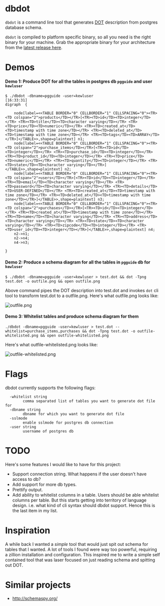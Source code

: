 # dbdot

`dbdot` is a command line tool that generates [DOT](https://en.wikipedia.org/wiki/DOT_(graph_description_language)) description from postgres database schema.

`dbdot` is compiled to platform specific binary, so all you need is the right binary for your machine. Grab the appropriate binary for your architecture from the [latest release here](https://github.com/akarki15/dbdot/releases).

# Demos
#### Demo 1: Produce DOT for all the tables in postgres db `pgguide` and user `kewluser`
```
$ ./dbdot -dbname=pgguide -user=kewluser                                                                                                       [16:33:31]
digraph  {

	node[label=<<TABLE BORDER="0" CELLBORDER="1" CELLSPACING="0"><TR><TD colspan="2">products</TD></TR>[<TR><TD>id</TD><TD>integer</TD></TR> <TR><TD>title</TD><TD>character varying</TD></TR> <TR><TD>price</TD><TD>numeric</TD></TR> <TR><TD>created_at</TD><TD>timestamp with time zone</TD></TR> <TR><TD>deleted_at</TD><TD>timestamp with time zone</TD></TR> <TR><TD>tags</TD><TD>ARRAY</TD></TR>]</TABLE>>,shape=plaintext] n1;
	node[label=<<TABLE BORDER="0" CELLBORDER="1" CELLSPACING="0"><TR><TD colspan="2">purchase_items</TD></TR>[<TR><TD>id</TD><TD>integer</TD></TR> <TR><TD>purchase_id</TD><TD>integer</TD></TR> <TR><TD>product_id</TD><TD>integer</TD></TR> <TR><TD>price</TD><TD>numeric</TD></TR> <TR><TD>quantity</TD><TD>integer</TD></TR> <TR><TD>state</TD><TD>character varying</TD></TR>]</TABLE>>,shape=plaintext] n2;
	node[label=<<TABLE BORDER="0" CELLBORDER="1" CELLSPACING="0"><TR><TD colspan="2">users</TD></TR>[<TR><TD>id</TD><TD>integer</TD></TR> <TR><TD>email</TD><TD>character varying</TD></TR> <TR><TD>password</TD><TD>character varying</TD></TR> <TR><TD>details</TD><TD>USER-DEFINED</TD></TR> <TR><TD>created_at</TD><TD>timestamp with time zone</TD></TR> <TR><TD>deleted_at</TD><TD>timestamp with time zone</TD></TR>]</TABLE>>,shape=plaintext] n3;
	node[label=<<TABLE BORDER="0" CELLBORDER="1" CELLSPACING="0"><TR><TD colspan="2">purchases</TD></TR>[<TR><TD>id</TD><TD>integer</TD></TR> <TR><TD>created_at</TD><TD>timestamp with time zone</TD></TR> <TR><TD>name</TD><TD>character varying</TD></TR> <TR><TD>address</TD><TD>character varying</TD></TR> <TR><TD>state</TD><TD>character varying</TD></TR> <TR><TD>zipcode</TD><TD>integer</TD></TR> <TR><TD>user_id</TD><TD>integer</TD></TR>]</TABLE>>,shape=plaintext] n4;
	n2->n1;
	n2->n4;
	n4->n3;

}
```
#### Demo 2: Produce a schema diagram for all the tables in `pgguide` db for `kewluser`
```
$ ./dbdot -dbname=pgguide -user=kewluser > test.dot && dot -Tpng test.dot -o outfile.png && open outfile.png
```
Above command pipes the DOT description into test.dot and invokes `dot` cli tool to transform test.dot to a outfile.png. Here's what outfile.png looks like:

![outfile.png](https://raw.githubusercontent.com/akarki15/dbdot/master/images/outfile.png)

#### Demo 3: Whitelist tables and produce schema diagram for them
```
./dbdot -dbname=pgguide -user=kewluser > test.dot --whitelist=purchase_items,purchases && dot -Tpng test.dot -o outfile-whitelisted.png && open outfile-whitelisted.png
```
Here's what outfile-whitelisted.png looks like:

![outfile-whitelisted.png](https://raw.githubusercontent.com/akarki15/dbdot/master/images/outfile-whitelisted.png)

# Flags
dbdot currently supports the following flags:
```
  -whitelist string
    	comma separated list of tables you want to generate dot file for
  -dbname string
    	dbname for which you want to generate dot file
  -sslmode
    	enable sslmode for postgres db connection
  -user string
    	username of postgres db
```

# TODO
Here's some features I would like to have for this project:
* Support connection string. What happens if the user doesn't have access to db?
* Add support for more db types.
* Prettify output.
* Add ability to whitelist columns in a table. Users should be able whitelist columns per table. But this starts getting into territory of language design. i.e. what kind of cli syntax should dbdot support. Hence this is the last item in my list.

# Inspiration
A while back I wanted a _simple_ tool that would just spit out schema for tables that I wanted. A lot of tools I found were way too powerful, requiring a zillion installation and configuration. This inspired me to write a simple self contained tool that was laser focused on just reading schema and spitting out DOT.

# Similar projects
* http://schemaspy.org/
